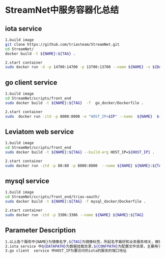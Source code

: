 # StreamNet中服务容器化总结 #

## iota service ##

```bash
1.build image
git clone https://github.com/triasteam/StreamNet.git
cd StreamNet/
docker build -t ${NAME}:${TAG} .

2.start container
sudo docker run -d -p 14700:14700 -p 13700:13700 --name ${NAME} -v ${DATAPATH}:/iri/data -v ${CONFPATH}:/iri/conf/neighbors ${NAME}:${TAG} /entrypoint.sh

```  
## go client service ##
```bash
1.build image
cd StreamNet/scripts/front_end
sudo docker build -t ${NAME}:${TAG}  -f  go_docker/Dockerfile .

2.start container
sudo  docker run -itd -p 8000:8000 -e "HOST_IP=$IP" --name  ${NAME}  ${NAME}:${TAG}
```  
## Leviatom web service ##
```bash
1.build image
cd StreamNet/scripts/front_end
sudo docker build -t ${NAME}:${TAG} --build-arg HOST_IP=${HOST_IP} .

2.start container
sudo docker run -itd -p 80:80 -p 8000:8000  --name ${NAME} ${NAME}:${TAG}
```  

## mysql service ##
```bash
1.build image
cd StreamNet/scripts/front_end/trias-oauth/
sudo docker build -t ${NAME}:${TAG} -f mysql_docker/Dockerfile .

2.start container
sudo docker run -itd -p 3306:3306 --name ${NAME} ${NAME}:${TAG}

```  

## Parameter Description ##
```bash
1.以上各个服务中{NAME}为镜像名字,${TAG}为镜像标签，所起名字最好和业务服务相关，做到见名知意
2.iota service 中${DATAPATH}为数据挂载目录,${CONFPATH}为配置文件目录，主要用于neighbor node配置
3.go client  service 中HOST_IP为要访问的iota的服务的端口地址
```  
